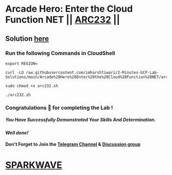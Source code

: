 # Arcade Hero: Enter the Cloud Function NET || [ARC232](https://www.cloudskillsboost.google/focuses/98841?parent=catalog) ||

## Solution [here](https://youtu.be/puC4eE8nx2o)

### Run the following Commands in CloudShell

```
export REGION=
```
```
curl -LO raw.githubusercontent.com/imharshtiwari/2-Minutes-GCP-Lab-Solutions/main/Arcade%20Hero%20Enter%20the%20Cloud%20Function%20NET/arc232.sh

sudo chmod +x arc232.sh

./arc232.sh
```

### Congratulations 🎉 for completing the Lab !

##### *You Have Successfully Demonstrated Your Skills And Determination.*

#### *Well done!*

#### Don't Forget to Join the [Telegram Channel](https://t.me/sparkwave.01) & [Discussion group](https://t.me/sparkwave.01chats)

# [SPARKWAVE](https://www.youtube.com/@sparkwave.01)
